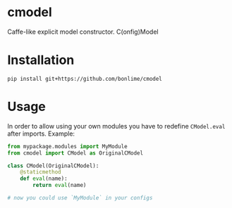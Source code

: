# cmodel
Caffe-like explicit model constructor. C(onfig)Model

# Installation
`pip install git+https://github.com/bonlime/cmodel`

# Usage
In order to allow using your own modules you have to redefine `CModel.eval` after imports. Example:

```python
from mypackage.modules import MyModule
from cmodel import CModel as OriginalCModel

class CModel(OriginalCModel):
    @staticmethod
    def eval(name):
        return eval(name)

# now you could use `MyModule` in your configs
```